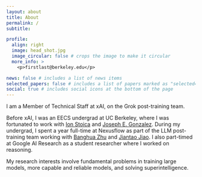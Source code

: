 ```yaml
---
layout: about
title: About
permalink: /
subtitle: 

profile:
  align: right
  image: head_shot.jpg
  image_circular: false # crops the image to make it circular
  more_info: >
    <p>firstlast@berkeley.edu</p>

news: false # includes a list of news items
selected_papers: false # includes a list of papers marked as "selected={true}"
social: true # includes social icons at the bottom of the page
---
```


I am a Member of Technical Staff at xAI, on the Grok post-training team.

Before xAI, I was an EECS undergrad at UC Berkeley, where I was fortunated to work with [Ion Stoica](https://people.eecs.berkeley.edu/~istoica/) and [Joseph E. Gonzalez](https://people.eecs.berkeley.edu/~jegonzal/). During my undergrad, I spent a year full-time at Nexusflow as part of the LLM post-training team working with [Banghua Zhu](https://people.eecs.berkeley.edu/~banghua/) and [Jiantao Jiao](https://people.eecs.berkeley.edu/~jiantao/). I also part-timed at Google AI Research as a student researcher where I worked on reasoning.

My research interests involve fundamental problems in training large models, more capable and reliable models, and solving superintelligence.
